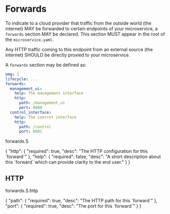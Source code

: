 # Forwards

To indicate to a cloud provider that traffic from the outside world (the internet)
MAY be forwarded to certain endpoints of your microservice, a `forwards`
section MAY be declared. This section MUST appear in the root of the `microservice.yaml`.

Any HTTP traffic coming to this endpoint from an external source (the internet)
SHOULD be directly proxied to your microservice.

A `forwards` section may be defined as:
```yaml
omg: 1
lifecycle: ...
forwards:
  management_ui:
    help: The management interface
    http:
      path: /management_ui
      port: 8080      
  control_interface:
    help: The control interface
    http:
      path: /control
      port: 8081
```

<OurBadge>forwards.S</OurBadge>

<json-table>
<p>
{
    "http": {
        "required": true, 
        "desc": "The HTTP configuration for this `forward`"
    },
    "help": {
        "required": false, 
        "desc": "A short description about this `forward` which can provide clarity to the end user."
    }
}
</p>
</json-table>

## HTTP
<OurBadge>forwards.S.http</OurBadge>

<json-table>
<p>
{
    "path": {
        "required": true, 
        "desc": "The HTTP path for this `forward`"
    },
    "port": {
        "required": true, 
        "desc": "The port for this `forward`"
    }
}
</p>
</json-table>

